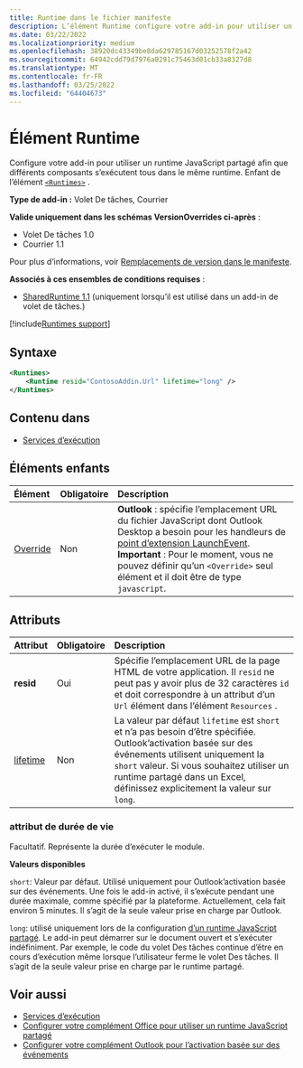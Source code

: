 ```yaml
---
title: Runtime dans le fichier manifeste
description: L’élément Runtime configure votre add-in pour utiliser un runtime JavaScript partagé pour ses différents composants, par exemple, ruban, volet Des tâches, fonctions personnalisées.
ms.date: 03/22/2022
ms.localizationpriority: medium
ms.openlocfilehash: 38920dc43349be8da629785167d03252578f2a42
ms.sourcegitcommit: 64942cdd79d7976a0291c75463d01cb33a8327d8
ms.translationtype: MT
ms.contentlocale: fr-FR
ms.lasthandoff: 03/25/2022
ms.locfileid: "64404673"
---
```

# <a name="runtime-element"></a>Élément Runtime

Configure votre add-in pour utiliser un runtime JavaScript partagé afin que différents composants s’exécutent tous dans le même runtime. Enfant de l’élément [`<Runtimes>`](runtimes.md) .

**Type de add-in :** Volet De tâches, Courrier

**Valide uniquement dans les schémas VersionOverrides ci-après** :

 - Volet De tâches 1.0
 - Courrier 1.1

Pour plus d’informations, voir [Remplacements de version dans le manifeste](../../develop/add-in-manifests.md#version-overrides-in-the-manifest).

**Associés à ces ensembles de conditions requises** :

- [SharedRuntime 1.1](../requirement-sets/shared-runtime-requirement-sets.md) (uniquement lorsqu’il est utilisé dans un add-in de volet de tâches.)

[!include[Runtimes support](../../includes/runtimes-note.md)]

## <a name="syntax"></a>Syntaxe

```XML
<Runtimes>
    <Runtime resid="ContosoAddin.Url" lifetime="long" />
</Runtimes>
```

## <a name="contained-in"></a>Contenu dans

- [Services d’exécution](runtimes.md)

## <a name="child-elements"></a>Éléments enfants

|  Élément |  Obligatoire  |  Description  |
|:-----|:-----|:-----|
| [Override](override.md) | Non | **Outlook** : spécifie l’emplacement URL du fichier JavaScript dont Outlook Desktop a besoin pour les handleurs de [point d’extension LaunchEvent](../../reference/manifest/extensionpoint.md#launchevent). **Important** : Pour le moment, vous ne pouvez définir qu’un `<Override>` seul élément et il doit être de type `javascript`.|

## <a name="attributes"></a>Attributs

|  Attribut  |  Obligatoire  |  Description  |
|:-----|:-----|:-----|
|  **resid**  |  Oui  | Spécifie l’emplacement URL de la page HTML de votre application. Il `resid` ne peut pas y avoir plus de 32 caractères `id` et doit correspondre à un attribut d’un `Url` élément dans l’élément `Resources` . |
|  [lifetime](#lifetime-attribute)  |  Non  | La valeur par défaut `lifetime` est `short` et n’a pas besoin d’être spécifiée. Outlook’activation basée sur des événements utilisent uniquement la `short` valeur. Si vous souhaitez utiliser un runtime partagé dans un Excel, définissez explicitement la valeur sur `long`. |

### <a name="lifetime-attribute"></a>attribut de durée de vie

Facultatif. Représente la durée d’exécuter le module.

**Valeurs disponibles**

`short`: Valeur par défaut. Utilisé uniquement pour Outlook’activation basée sur des événements. Une fois le add-in activé, il s’exécute pendant une durée maximale, comme spécifié par la plateforme. Actuellement, cela fait environ 5 minutes. Il s’agit de la seule valeur prise en charge par Outlook.

`long`: utilisé uniquement lors de la configuration [d’un runtime JavaScript partagé](../../develop/configure-your-add-in-to-use-a-shared-runtime.md). Le add-in peut démarrer sur le document ouvert et s’exécuter indéfiniment. Par exemple, le code du volet Des tâches continue d’être en cours d’exécution même lorsque l’utilisateur ferme le volet Des tâches. Il s’agit de la seule valeur prise en charge par le runtime partagé.

## <a name="see-also"></a>Voir aussi

- [Services d’exécution](runtimes.md)
- [Configurer votre complément Office pour utiliser un runtime JavaScript partagé](../../develop/configure-your-add-in-to-use-a-shared-runtime.md)
- [Configurer votre complément Outlook pour l’activation basée sur des événements](../../outlook/autolaunch.md)
